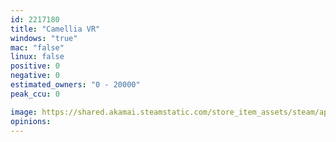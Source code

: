 ```yaml
---
id: 2217180
title: "Camellia VR"
windows: "true"
mac: "false"
linux: false
positive: 0
negative: 0
estimated_owners: "0 - 20000"
peak_ccu: 0

image: https://shared.akamai.steamstatic.com/store_item_assets/steam/apps/2217180/header.jpg?t=1671688433
opinions:
---
```

